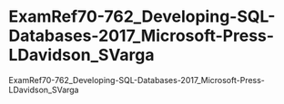 # ExamRef70-762_Developing-SQL-Databases-2017_Microsoft-Press-LDavidson_SVarga
 ExamRef70-762_Developing-SQL-Databases-2017_Microsoft-Press-LDavidson_SVarga
